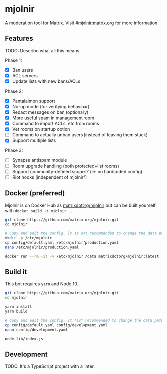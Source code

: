 # mjolnir

A moderation tool for Matrix. Visit [#mjolnir:matrix.org](https://matrix.to/#/#mjolnir:matrix.org)
for more information.

## Features

TODO: Describe what all this means.

Phase 1:
* [x] Ban users
* [x] ACL servers
* [x] Update lists with new bans/ACLs

Phase 2:
* [x] Pantalaimon support
* [x] No-op mode (for verifying behaviour)
* [x] Redact messages on ban (optionally)
* [x] More useful spam in management room
* [x] Command to import ACLs, etc from rooms
* [x] Vet rooms on startup option
* [ ] Command to actually unban users (instead of leaving them stuck)
* [x] Support multiple lists

Phase 3:
* [ ] Synapse antispam module
* [ ] Room upgrade handling (both protected+list rooms)
* [ ] Support community-defined scopes? (ie: no hardcoded config)
* [ ] Riot hooks (independent of mjolnir?)

## Docker (preferred)

Mjolnir is on Docker Hub as [matrixdotorg/mjolnir](https://hub.docker.com/r/matrixdotorg/mjolnir)
but can be built yourself with `docker build -t mjolnir .`.

```bash
git clone https://github.com/matrix-org/mjolnir.git
cd mjolnir

# Copy and edit the config. It is not recommended to change the data path.
mkdir -p /etc/mjolnir
cp config/default.yaml /etc/mjolnir/production.yaml
nano /etc/mjolnir/production.yaml

docker run --rm -it -v /etc/mjolnir:/data matrixdotorg/mjolnir:latest
```

## Build it

This bot requires `yarn` and Node 10.

```bash
git clone https://github.com/matrix-org/mjolnir.git
cd mjolnir

yarn install
yarn build

# Copy and edit the config. It *is* recommended to change the data path.
cp config/default.yaml config/development.yaml
nano config/development.yaml

node lib/index.js
```

## Development

TODO. It's a TypeScript project with a linter.
